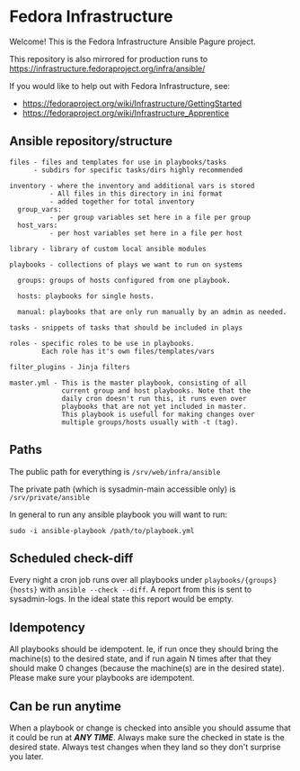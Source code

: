 Fedora Infrastructure
=====================

Welcome! This is the Fedora Infrastructure Ansible Pagure project.

This repository is also mirrored for production runs to
https://infrastructure.fedoraproject.org/infra/ansible/

If you would like to help out with Fedora Infrastructure, see:

* https://fedoraproject.org/wiki/Infrastructure/GettingStarted
* https://fedoraproject.org/wiki/Infrastructure_Apprentice

Ansible repository/structure
----------------------------

```
files - files and templates for use in playbooks/tasks
      - subdirs for specific tasks/dirs highly recommended

inventory - where the inventory and additional vars is stored
          - All files in this directory in ini format
          - added together for total inventory
  group_vars:
          - per group variables set here in a file per group
  host_vars:
          - per host variables set here in a file per host

library - library of custom local ansible modules

playbooks - collections of plays we want to run on systems

  groups: groups of hosts configured from one playbook.

  hosts: playbooks for single hosts.

  manual: playbooks that are only run manually by an admin as needed.

tasks - snippets of tasks that should be included in plays

roles - specific roles to be use in playbooks.
        Each role has it's own files/templates/vars

filter_plugins - Jinja filters

master.yml - This is the master playbook, consisting of all
             current group and host playbooks. Note that the
             daily cron doesn't run this, it runs even over
             playbooks that are not yet included in master.
             This playbook is usefull for making changes over
             multiple groups/hosts usually with -t (tag).
```

Paths
-----

The public path for everything is `/srv/web/infra/ansible`

The private path (which is sysadmin-main accessible only) is `/srv/private/ansible`

In general to run any ansible playbook you will want to run:

```
sudo -i ansible-playbook /path/to/playbook.yml
```

Scheduled check-diff
--------------------

Every night a cron job runs over all playbooks under `playbooks/{groups}{hosts}`
with `ansible --check --diff`. A report from this is sent to sysadmin-logs.
In the ideal state this report would be empty.

Idempotency
-----------

All playbooks should be idempotent. Ie, if run once they should bring the
machine(s) to the desired state, and if run again N times after that they should
make 0 changes (because the machine(s) are in the desired state).
Please make sure your playbooks are idempotent.

Can be run anytime
------------------

When a playbook or change is checked into ansible you should assume
that it could be run at ***ANY TIME***. Always make sure the checked in state
is the desired state. Always test changes when they land so they don't
surprise you later.
